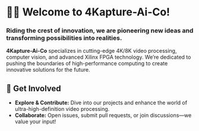 # 🙋‍♀️ Welcome to 4Kapture-Ai-Co!
### Riding the crest of innovation, we are pioneering new ideas and transforming possibilities into realities.
**4Kapture-Ai-Co** specializes in cutting-edge 4K/8K video processing, computer vision, and advanced Xilinx FPGA technology. We’re dedicated to pushing the boundaries of high-performance computing to create innovative solutions for the future.

## 🌈 Get Involved

- **Explore & Contribute:** Dive into our projects and enhance the world of ultra-high-definition video processing.
- **Collaborate:** Open issues, submit pull requests, or join discussions—we value your input!
